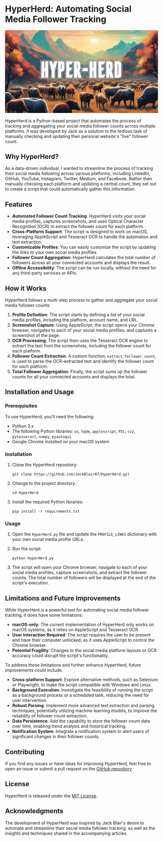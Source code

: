 # HyperHerd: Automating Social Media Follower Tracking

![HyperHerd](./images/hyperherd.png)

HyperHerd is a Python-based project that automates the process of tracking and aggregating your social media follower counts across multiple platforms. It was developed by Jack as a solution to the tedious task of manually checking and updating their personal website's "live" follower count.

## Why HyperHerd?

As a data-driven individual, I wanted to streamline the process of tracking their social media following across various platforms, including LinkedIn, GitHub, YouTube, Instagram, Twitter, Medium, and Facebook. Rather than manually checking each platform and updating a central count, they set out to create a script that could automatically gather this information.

## Features

- **Automated Follower Count Tracking**: HyperHerd visits your social media profiles, captures screenshots, and uses Optical Character Recognition (OCR) to extract the follower count for each platform.
- **Cross-Platform Support**: The script is designed to work on macOS, leveraging AppleScript and Tesseract OCR to handle the automation and text extraction.
- **Customizable Profiles**: You can easily customize the script by updating the links to your own social media profiles.
- **Follower Count Aggregation**: HyperHerd calculates the total number of followers across all your connected accounts and displays the result.
- **Offline Accessibility**: The script can be run locally, without the need for any third-party services or APIs.

## How it Works

HyperHerd follows a multi-step process to gather and aggregate your social media follower counts:

1. **Profile Definition**: The script starts by defining a list of your social media profiles, including the platform, account name, and URL.
2. **Screenshot Capture**: Using AppleScript, the script opens your Chrome browser, navigates to each of your social media profiles, and captures a screenshot of the page.
3. **OCR Processing**: The script then uses the Tesseract OCR engine to extract the text from the screenshots, including the follower count for each platform.
4. **Follower Count Extraction**: A custom function, `extract_follower_count`, is used to parse the OCR-extracted text and identify the follower count for each platform.
5. **Total Follower Aggregation**: Finally, the script sums up the follower counts for all your connected accounts and displays the total.

## Installation and Usage

### Prerequisites

To use HyperHerd, you'll need the following:

- Python 3.x
- The following Python libraries: `os`, `tqdm`, `applescript`, `PIL`, `cv2`, `pytesseract`, `numpy`, `pyautogui`
- Google Chrome installed on your macOS system

### Installation

1. Clone the HyperHerd repository:

   ```
   git clone https://github.com/JackBlair87/HyperHerd.git
   ```

2. Change to the project directory:

   ```
   cd HyperHerd
   ```

3. Install the required Python libraries:

   ```
   pip install -r requirements.txt
   ```

### Usage

1. Open the `HyperHerd.py` file and update the `PROFILE_LINKS` dictionary with your own social media profile URLs.

2. Run the script:

   ```
   python HyperHerd.py
   ```

3. The script will open your Chrome browser, navigate to each of your social media profiles, capture screenshots, and extract the follower counts. The total number of followers will be displayed at the end of the script's execution.

## Limitations and Future Improvements

While HyperHerd is a powerful tool for automating social media follower tracking, it does have some limitations:

- **macOS-only**: The current implementation of HyperHerd only works on macOS systems, as it relies on AppleScript and Tesseract OCR.
- **User Interaction Required**: The script requires the user to be present and have their computer unlocked, as it uses AppleScript to control the Chrome browser.
- **Potential Fragility**: Changes to the social media platform layouts or OCR accuracy could disrupt the script's functionality.

To address these limitations and further enhance HyperHerd, future improvements could include:

- **Cross-platform Support**: Explore alternative methods, such as Selenium or Playwright, to make the script compatible with Windows and Linux.
- **Background Execution**: Investigate the feasibility of running the script as a background process or a scheduled task, reducing the need for user intervention.
- **Robust Parsing**: Implement more advanced text extraction and parsing techniques, potentially utilizing machine learning models, to improve the reliability of follower count extraction.
- **Data Persistence**: Add the capability to store the follower count data over time, enabling trend analysis and historical tracking.
- **Notification System**: Integrate a notification system to alert users of significant changes in their follower counts.

## Contributing

If you find any issues or have ideas for improving HyperHerd, feel free to open an issue or submit a pull request on the [GitHub repository](https://github.com/JackBlair87/HyperHerd).

## License

HyperHerd is released under the [MIT License](LICENSE).

## Acknowledgments

The development of HyperHerd was inspired by Jack Blair's desire to automate and streamline their social media follower tracking, as well as the insights and techniques shared in the accompanying articles.
